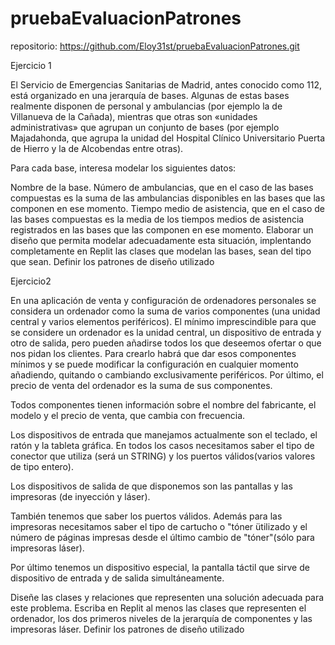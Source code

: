 # pruebaEvaluacionPatrones
repositorio: https://github.com/Eloy31st/pruebaEvaluacionPatrones.git

Ejercicio 1

El Servicio de Emergencias Sanitarias de Madrid, antes conocido como 112, está organizado en una jerarquía de bases. Algunas de estas bases realmente disponen de personal y ambulancias (por ejemplo la de Villanueva de la Cañada), mientras que otras son «unidades administrativas» que agrupan un conjunto de bases (por ejemplo Majadahonda, que agrupa la unidad del Hospital Clínico Universitario Puerta de Hierro y la de Alcobendas entre otras).

Para cada base, interesa modelar los siguientes datos:

Nombre de la base.
Número de ambulancias, que en el caso de las bases compuestas es la suma de las ambulancias disponibles en las bases que las componen en ese momento.
Tiempo medio de asistencia, que en el caso de las bases compuestas es la media de los tiempos medios de asistencia registrados en las bases que las componen en ese momento.
Elaborar un diseño que permita modelar adecuadamente esta situación, implentando completamente en Replit las clases que modelan las bases, sean del tipo que sean. Definir los patrones de diseño utilizado



Ejercicio2

En una aplicación de venta y configuración de ordenadores personales se considera un ordenador como la suma de varios componentes (una unidad central y varios elementos periféricos). El mínimo imprescindible para que se considere un ordenador es la unidad central, un dispositivo de entrada y otro de salida, pero pueden añadirse todos los que deseemos ofertar o que nos pidan los clientes. Para crearlo habrá que dar esos componentes mínimos y se puede modificar la configuración en cualquier momento añadiendo, quitando o cambiando exclusivamente periféricos. Por último, el precio de venta del ordenador es la suma de sus componentes.

Todos componentes tienen información sobre el nombre del fabricante, el modelo y el precio de venta, que cambia con frecuencia.

Los dispositivos de entrada que manejamos actualmente son el teclado, el ratón y la tableta gráfica. En todos los casos necesitamos saber el tipo de conector que utiliza (será un STRING) y los puertos válidos(varios valores de tipo entero).

Los dispositivos de salida de que disponemos son las pantallas y las impresoras (de inyección y láser).

También tenemos que saber los puertos válidos. Además para las impresoras necesitamos saber el tipo de cartucho o "tóner ütilizado y el número de páginas impresas desde el último cambio de "tóner"(sólo para impresoras láser).

Por último tenemos un dispositivo especial, la pantalla táctil que sirve de dispositivo de entrada y de salida simultáneamente.

Diseñe las clases y relaciones que representen una solución adecuada para este problema. Escriba en Replit al menos las clases que representen el ordenador, los dos primeros niveles de la jerarquía de componentes y las impresoras láser. Definir los patrones de diseño utilizado
